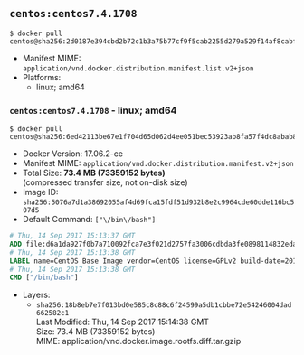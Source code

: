 ## `centos:centos7.4.1708`

```console
$ docker pull centos@sha256:2d0187e394cbd2b72c1b3a75b77cf9f5cab2255d279a529f14af8cabf4ca362d
```

-	Manifest MIME: `application/vnd.docker.distribution.manifest.list.v2+json`
-	Platforms:
	-	linux; amd64

### `centos:centos7.4.1708` - linux; amd64

```console
$ docker pull centos@sha256:6ed42113be67e1f704d65d062d4ee051bec53923ab8fa57f4dc8abab8c8b42bf
```

-	Docker Version: 17.06.2-ce
-	Manifest MIME: `application/vnd.docker.distribution.manifest.v2+json`
-	Total Size: **73.4 MB (73359152 bytes)**  
	(compressed transfer size, not on-disk size)
-	Image ID: `sha256:5076a7d1a38692055af4d69fca15fdf51d932b8e2c9964cde60dde116bc507d5`
-	Default Command: `["\/bin\/bash"]`

```dockerfile
# Thu, 14 Sep 2017 15:13:37 GMT
ADD file:d6a1da927f0b7a710092fca7e3f021d2757fa3006cdbda3fe0898114832eda9b in / 
# Thu, 14 Sep 2017 15:13:38 GMT
LABEL name=CentOS Base Image vendor=CentOS license=GPLv2 build-date=20170911
# Thu, 14 Sep 2017 15:13:38 GMT
CMD ["/bin/bash"]
```

-	Layers:
	-	`sha256:18b8eb7e7f013bd0e585c8c88c6f24599a5db1cbbe72e54246004dad662582c1`  
		Last Modified: Thu, 14 Sep 2017 15:14:38 GMT  
		Size: 73.4 MB (73359152 bytes)  
		MIME: application/vnd.docker.image.rootfs.diff.tar.gzip
